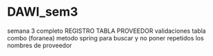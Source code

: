 # DAWI_sem3
semana 3 completo
REGISTRO TABLA PROVEEDOR 
   validaciones
    tabla combo (foranea)
    metodo spring para buscar y no poner repetidos los nombres de proveedor

